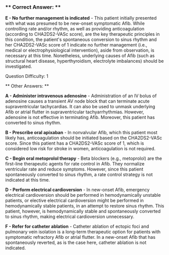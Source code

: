 ### ** Correct Answer: **

**E - No further management is indicated** - This patient initially presented with what was presumed to be new-onset symptomatic Afib. While controlling rate and/or rhythm, as well as providing anticoagulation (according to CHA2DS2-VASc score), are the key therapeutic principles in this condition, the patient's spontaneous conversion to sinus rhythm and her CHA2DS2-VASc score of 1 indicate no further management (i.e., medical or electrophysiological intervention), aside from observation, is necessary at this time. Nonetheless, underlying causes of Afib (such as structural heart disease, hyperthyroidism, electrolyte imbalances) should be investigated.

Question Difficulty: 1

** Other Answers: **

**A - Administer intravenous adenosine** - Administration of an IV bolus of adenosine causes a transient AV node block that can terminate acute supraventricular tachycardias. It can also be used to unmask underlying Afib or atrial flutter in supraventricular tachyarrhythmias. However, adenosine is not effective in terminating Afib. Moreover, this patient has converted to sinus rhythm.

**B - Prescribe oral apixaban** - In nonvalvular Afib, which this patient most likely has, anticoagulation should be initiated based on the CHA2DS2-VASc score. Since this patient has a CHA2DS2-VASc score of 1, which is considered low risk for stroke in women, anticoagulation is not required.

**C - Begin oral metoprolol therapy** - Beta blockers (e.g., metoprolol) are the first-line therapeutic agents for rate control in Afib. They normalize ventricular rate and reduce symptoms. However, since this patient spontaneously converted to sinus rhythm, a rate control strategy is not indicated at this time.

**D - Perform electrical cardioversion** - In new-onset Afib, emergency electrical cardioversion should be performed in hemodynamically unstable patients, or elective electrical cardioversion might be performed in hemodynamically stable patients, in an attempt to restore sinus rhythm. This patient, however, is hemodynamically stable and spontaneously converted to sinus rhythm, making electrical cardioversion unnecessary.

**F - Refer for catheter ablation** - Catheter ablation of ectopic foci and pulmonary vein isolation is a long-term therapeutic option for patients with symptomatic refractory Afib or atrial flutter. In a new-onset Afib that has spontaneously reverted, as is the case here, catheter ablation is not indicated.

